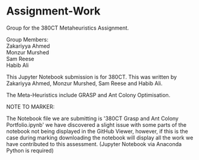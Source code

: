 # Assignment-Work
Group for the 380CT Metaheuristics Assignment.

Group Members:
<br>
Zakariyya Ahmed
<br>
Monzur Murshed
<br>
Sam Reese
<br>
Habib Ali

This Jupyter Notebook submission is for 380CT. This was written by Zakariyya Ahmed, Monzur Murshed, Sam Reese and Habib Ali.

The Meta-Heuristics include GRASP and Ant Colony Optimisation.

NOTE TO MARKER:

The Notebook file we are submitting is '380CT Grasp and Ant Colony Portfolio.ipynb' we have discovered a slight issue with some parts of the notebook not being displayed in the GitHub Viewer, however, if this is the case during marking downloading the notebook will display all the work we have contributed to this assessment. (Jupyter Notebook via Anaconda Python is required)
